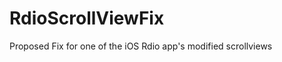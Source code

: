 RdioScrollViewFix
=================

Proposed Fix for one of the iOS Rdio app's modified scrollviews